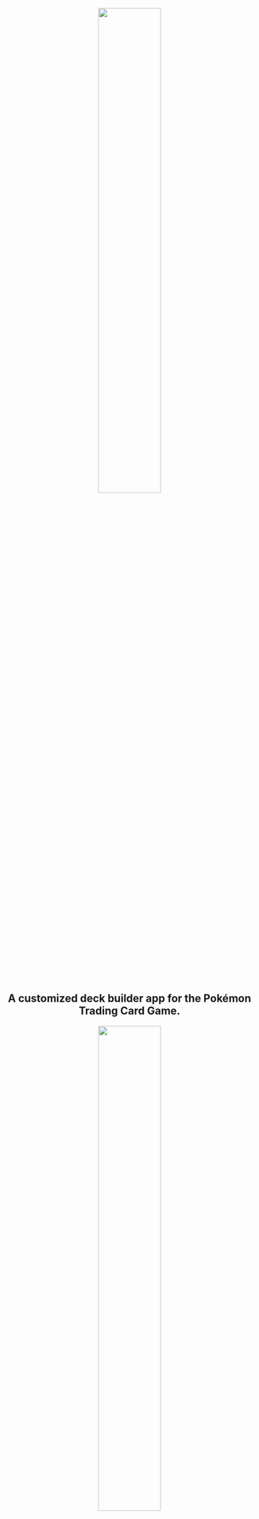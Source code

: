 <p align="center">
<img src="https://github.com/ec-coding/PokeDrafts/blob/main/public/css/pokedrafts.png" href="" width="50%">
</p>
<h2 align="center">A customized deck builder app for the Pokémon Trading Card Game.</h2>
<p align="center">
<img src="https://www.kindpng.com/picc/m/368-3683364_custom-banner-pokemon-starters-never-forget-hd-png.png" href="" width="50%">
</p>
<h3 align="center">Built for the 100Devs 100-Hours Project</h3>
<p align="center">
  <a href="http://pokedrafts.herokuapp.com/" target="_blank">
    <img src="https://img.shields.io/static/v1?label=|&message=WEBSITE&color=23555f&style=plastic&logo=react&logo-color=white"/>
  </a>
</p>


<h2>PROJECT GOALS:</h2>
<table bordercolor="#66b2b2">
<tr>

    
SERVER-SIDE
1. Utilize MVC architecture to organize all server-side code. --COMPLETED
2. Enable Google Authentication for user logins. --COMPLETED
3. Ensure that each user has access to their own individual deck. --COMPLETED
4. Connect each user's deck to a separate database (MongoDB).
5. Arrange the user's deck as an object on MongoDB. --COMPLETED
6. Successfully deploy app on Heroku. --COMPLETED
          
FRONT-END
1. Create customizable decks for each user.
2. Establish dynamic carousels to accommodate all card results.
3. Create tab views for Search, Search Results, and Deck. --COMPLETED

USER INTERFACE
1. Highlight the button of whichever tab is active.
2. When a user deletes a card, remove the slide it is on as well. --50% COMPLETE
3. When the user hits the submit button on Card Search, switch the tab to Search Results. --COMPLETED
4. Add radio inputs for Pokemon Type and Card Type. --COMPLETED
5. Add checkbox inputs for Card Set. --COMPLETED
6. Add a card counter on the Deck panel. --COMPLETED
7. Show how much of each card is in a deck.
8. When a user is typing in the name of a card, have the search bar offer suggestions.

DECK RULES
1. A completed deck must have exactly 60 cards. --COMPLETED
2. A deck cannot exceed 60 cards. --COMPLETED
3. No more than 4 of each card can be added to a deck, with the exception of energy cards.


FUTURE GOALS
1. Allow users to manage more than one deck.
2. Allow users to toggle their decks as public or private.
3. If a deck is made public, allow other users to view them.
4. Render a limited number of files initially, and have the carousel render more as it goes on.
5. Provide an option for users to sort the deck in various ways.
6. Enable more avenues of authentication

CHALLENGES:
1. How do you add information from an API's dataset to your own database? --COMPLETED
2. How do you connect a user's ID to a card they added into the database? --COMPLETED
3. How can I remove a user's entire deck without affecting the cards in another user's deck? --COMPLETED

</tr>
</table>
  
<h2>PROJECT LOGS:</h2>
<table bordercolor="#66b2b2">
<tr>

      
9/10/2022
1. Restructured server-side code to include controllers.
2. Renamed router directories to better relate to their functions.
3. Enabled object name displays on mongoDB by linking it from the front-end code.
4. Fixed user first name display on the profile page.
5. Connected user ID's to each card that is added to the deck.
6. Fixed redirects when re-loading the site as current user. (/decks -> /profile in /middleware/auth.js)


9/11/2022
1. Delete Deck button now only deletes individual user's deck, and not everyone's deck

9/12/2022
1. Implemented Card Counter to show how many cards exist in each user's deck.
2. Implemented dynamic counter to update card count number each time user adds a card to their deck.
3. Enabled single card deletion to also update the card counter appropriately.
4. Blocks users from adding cards to their deck once the card counter has reached 60.

9/15/2022
1. Added update bar on Search Results to show the names of cards added to the user's deck.

9/16/2022
1. Added update bar on Deck to show the names of cards deleted from the user's deck. 
(This was done by adding data-name="<%= cards[i].name %>" to the deck-slide li on Decks.ejs)

9/17/2022
1. Converted Cards schema into Deck schema, which organizes a user's added cards into their own individual deck on mongoDB

</tr>
</table>
